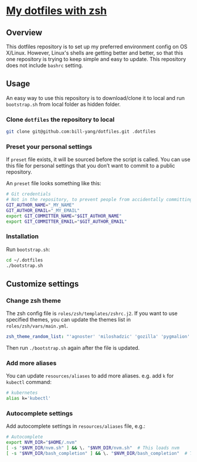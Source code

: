﻿# [My dotfiles with zsh](git@github.com:bill-yang/dotfiles.git)

## Overview
This dotfiles repository is to set up my preferred environment config on OS X/Linux.
However, Linux's shells are getting better and better, so that this one repository is trying to keep simple and easy to update.
This repository does not include `bashrc` setting.

## Usage
An easy way to use this repository is to download/clone it to local and run `bootstrap.sh` from local folder as hidden folder.

### Clone `dotfiles` the repository to local

```bash
git clone git@github.com:bill-yang/dotfiles.git .dotfiles
```
### Preset your personal settings

If `preset` file exists, it will be sourced before the script is called.
You can use this file for personal settings that you don’t want to commit to a public repository.

An `preset` file looks something like this:

```bash
# Git credentials
# Not in the repository, to prevent people from accidentally committing under my name
GIT_AUTHOR_NAME="_MY_NAME"
GIT_AUTHOR_EMAIL="_MY_EMAIL"
export GIT_COMMITTER_NAME="$GIT_AUTHOR_NAME"
export GIT_COMMITTER_EMAIL="$GIT_AUTHOR_EMAIL"
```
### Installation
Run `bootstrap.sh`:

```bash
cd ~/.dotfiles
./bootstrap.sh
```

## Customize settings
### Change zsh theme
The zsh config file is `roles/zsh/templates/zshrc.j2`. If you want to use specified themes, you can update the themes list in `roles/zsh/vars/main.yml`.
```yaml
zsh_theme_random_list: "'agnoster' 'miloshadzic' 'gozilla' 'pygmalion' 'simple' 'lukerandall'"
```
Then run `./bootstrap.sh` again after the file is updated.

### Add more aliases
You can update `resources/aliases` to add more aliases. e.g. add `k` for `kubectl` command:
```bash
# kubernetes
alias k='kubectl'
```

### Autocomplete settings
Add autocomplete settings in `resources/aliases` file, e.g.:
```bash
# Autocomplete
export NVM_DIR="$HOME/.nvm"
[ -s "$NVM_DIR/nvm.sh" ] && \. "$NVM_DIR/nvm.sh"  # This loads nvm
[ -s "$NVM_DIR/bash_completion" ] && \. "$NVM_DIR/bash_completion"  # This loads nvm bash_completion
```